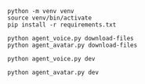 ```console
python -m venv venv
source venv/bin/activate
pip install -r requirements.txt
```

```console
python agent_voice.py download-files
python agent_avatar.py download-files
```

```console
python agent_voice.py dev
```

```console
python agent_avatar.py dev
```